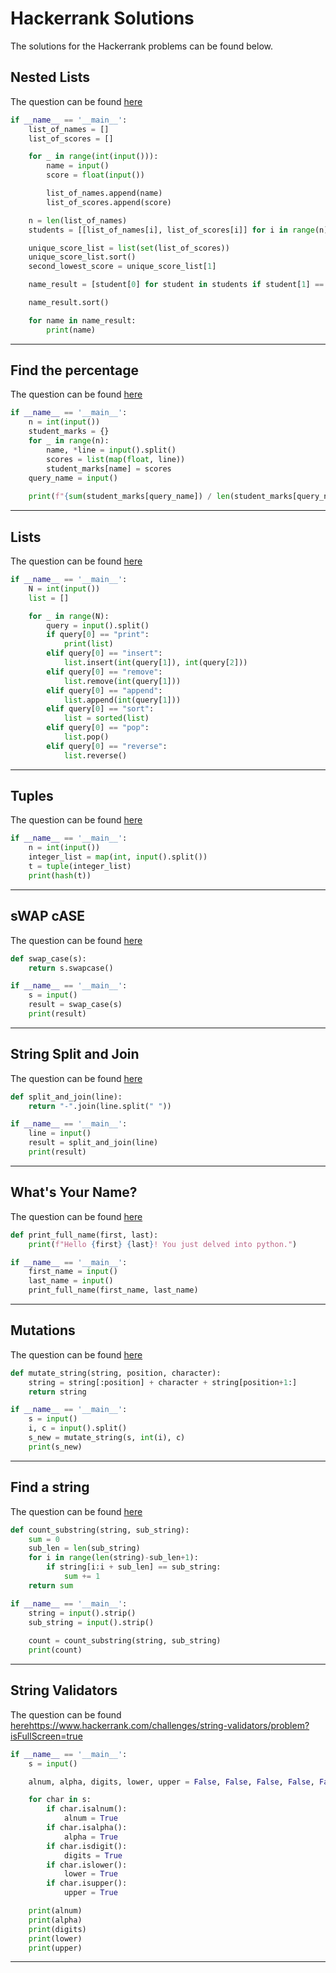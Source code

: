 # Hackerrank Solutions

The solutions for the Hackerrank problems can be found below.

## Nested Lists
The question can be found [here](https://www.hackerrank.com/challenges/nested-list/problem?isFullScreen=true)

```python
if __name__ == '__main__':
    list_of_names = []
    list_of_scores = []

    for _ in range(int(input())):
        name = input()
        score = float(input())

        list_of_names.append(name)
        list_of_scores.append(score)

    n = len(list_of_names)
    students = [[list_of_names[i], list_of_scores[i]] for i in range(n)]

    unique_score_list = list(set(list_of_scores))
    unique_score_list.sort()
    second_lowest_score = unique_score_list[1]

    name_result = [student[0] for student in students if student[1] == second_lowest_score]

    name_result.sort()

    for name in name_result:
        print(name)

```

------------

## Find the percentage
The question can be found [here](https://www.hackerrank.com/challenges/finding-the-percentage/problem?isFullScreen=true)

```python
if __name__ == '__main__':
    n = int(input())
    student_marks = {}
    for _ in range(n):
        name, *line = input().split()
        scores = list(map(float, line))
        student_marks[name] = scores
    query_name = input()
    
    print(f"{sum(student_marks[query_name]) / len(student_marks[query_name]):.2f}")

```

------------

## Lists

The question can be found [here](https://www.hackerrank.com/challenges/python-lists/problem?isFullScreen=true)

```python
if __name__ == '__main__':
    N = int(input())
    list = []

    for _ in range(N):
        query = input().split()
        if query[0] == "print":
            print(list)
        elif query[0] == "insert":
            list.insert(int(query[1]), int(query[2]))
        elif query[0] == "remove":
            list.remove(int(query[1]))
        elif query[0] == "append":
            list.append(int(query[1]))
        elif query[0] == "sort":
            list = sorted(list)
        elif query[0] == "pop":
            list.pop()
        elif query[0] == "reverse":
            list.reverse()
```

------------

## Tuples

The question can be found [here](https://www.hackerrank.com/challenges/python-tuples/problem?isFullScreen=true)

```python
if __name__ == '__main__':
    n = int(input())
    integer_list = map(int, input().split())
    t = tuple(integer_list)
    print(hash(t))

```

------------

## sWAP cASE

The question can be found [here](https://www.hackerrank.com/challenges/swap-case/problem?isFullScreen=true)

```python
def swap_case(s):
    return s.swapcase()

if __name__ == '__main__':
    s = input()
    result = swap_case(s)
    print(result)

```

------------

## String Split and Join

The question can be found [here](https://www.hackerrank.com/challenges/python-string-split-and-join/problem?isFullScreen=true)

```python
def split_and_join(line):
    return "-".join(line.split(" "))

if __name__ == '__main__':
    line = input()
    result = split_and_join(line)
    print(result)
```

------------

## What's Your Name?

The question can be found [here](https://www.hackerrank.com/challenges/whats-your-name/problem?isFullScreen=true)

```python
def print_full_name(first, last):
    print(f"Hello {first} {last}! You just delved into python.")

if __name__ == '__main__':
    first_name = input()
    last_name = input()
    print_full_name(first_name, last_name)

```

------------

## Mutations

The question can be found [here](https://www.hackerrank.com/challenges/python-mutations/problem?isFullScreen=true)

```python
def mutate_string(string, position, character):
    string = string[:position] + character + string[position+1:]
    return string

if __name__ == '__main__':
    s = input()
    i, c = input().split()
    s_new = mutate_string(s, int(i), c)
    print(s_new)
```

------------

## Find a string

The question can be found [here](https://www.hackerrank.com/challenges/find-a-string/problem?isFullScreen=true)

```python
def count_substring(string, sub_string):
    sum = 0
    sub_len = len(sub_string)
    for i in range(len(string)-sub_len+1):
        if string[i:i + sub_len] == sub_string:
            sum += 1
    return sum

if __name__ == '__main__':
    string = input().strip()
    sub_string = input().strip()
    
    count = count_substring(string, sub_string)
    print(count)

```

------------

## String Validators

The question can be found [here]()https://www.hackerrank.com/challenges/string-validators/problem?isFullScreen=true

```python
if __name__ == '__main__':
    s = input()

    alnum, alpha, digits, lower, upper = False, False, False, False, False

    for char in s:
        if char.isalnum():
            alnum = True
        if char.isalpha():
            alpha = True
        if char.isdigit():
            digits = True
        if char.islower():
            lower = True
        if char.isupper():
            upper = True

    print(alnum)
    print(alpha)
    print(digits)
    print(lower)
    print(upper)
```

------------

